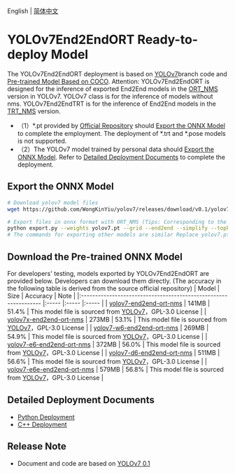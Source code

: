 English | [简体中文](README_CN.md)

# YOLOv7End2EndORT Ready-to-deploy Model

The YOLOv7End2EndORT deployment is based on [YOLOv7](https://github.com/WongKinYiu/yolov7/tree/v0.1)branch code and [Pre-trained Model Based on COCO](https://github.com/WongKinYiu/yolov7/releases/tag/v0.1). Attention: YOLOv7End2EndORT is designed for the inference of exported End2End models in the [ORT_NMS](https://github.com/WongKinYiu/yolov7/blob/main/models/experimental.py#L87) version in YOLOv7. YOLOv7 class is for the inference of models without nms. YOLOv7End2EndTRT is for the inference of End2End models in the [TRT_NMS](https://github.com/WongKinYiu/yolov7/blob/main/models/experimental.py#L111) version.

  - （1）*.pt provided by [Official Repository](https://github.com/WongKinYiu/yolov7/releases/tag/v0.1) should [Export the ONNX Model](#Export-the-ONNX-Model) to complete the employment. The deployment of *.trt and *.pose models is not supported.
  - （2）The YOLOv7 model trained by personal data should [Export the ONNX Model](#%E5%AF%BC%E5%87%BAONNX%E6%A8%A1%E5%9E%8B). Refer to [Detailed Deployment Documents](#Detailed-Deployment-Documents) to complete the deployment.


## Export the ONNX Model

```bash
# Download yolov7 model files
wget https://github.com/WongKinYiu/yolov7/releases/download/v0.1/yolov7.pt

# Export files in onnx format with ORT_NMS (Tips: Corresponding to the code of YOLOv7 release v0.1)
python export.py --weights yolov7.pt --grid --end2end --simplify --topk-all 100 --iou-thres 0.65 --conf-thres 0.35 --img-size 640 640 --max-wh 640
# The commands for exporting other models are similar Replace yolov7.pt with yolov7x.pt yolov7-d6.pt yolov7-w6.pt ...
```

## Download the Pre-trained ONNX Model

For developers' testing, models exported by YOLOv7End2EndORT are provided below. Developers can download them directly. (The accuracy in the following table is derived from the source official repository)
| Model                                                               | Size    | Accuracy    | Note |
|:---------------------------------------------------------------- |:----- |:----- |:----- |
| [yolov7-end2end-ort-nms](https://bj.bcebos.com/paddlehub/fastdeploy/yolov7-end2end-ort-nms.onnx) | 141MB | 51.4% | This model file is sourced from [YOLOv7](https://github.com/WongKinYiu/yolov7)，GPL-3.0 License |
| [yolov7x-end2end-ort-nms](https://bj.bcebos.com/paddlehub/fastdeploy/yolov7x-end2end-ort-nms.onnx) | 273MB | 53.1% | This model file is sourced from [YOLOv7](https://github.com/WongKinYiu/yolov7)，GPL-3.0 License |
| [yolov7-w6-end2end-ort-nms](https://bj.bcebos.com/paddlehub/fastdeploy/yolov7-w6-end2end-ort-nms.onnx) | 269MB | 54.9% | This model file is sourced from [YOLOv7](https://github.com/WongKinYiu/yolov7)，GPL-3.0 License |
| [yolov7-e6-end2end-ort-nms](https://bj.bcebos.com/paddlehub/fastdeploy/yolov7-e6-end2end-ort-nms.onnx) | 372MB | 56.0% | This model file is sourced from [YOLOv7](https://github.com/WongKinYiu/yolov7)，GPL-3.0 License |
| [yolov7-d6-end2end-ort-nms](https://bj.bcebos.com/paddlehub/fastdeploy/yolov7-d6-end2end-ort-nms.onnx) | 511MB | 56.6% | This model file is sourced from [YOLOv7](https://github.com/WongKinYiu/yolov7)，GPL-3.0 License |
| [yolov7-e6e-end2end-ort-nms](https://bj.bcebos.com/paddlehub/fastdeploy/yolov7-e6e-end2end-ort-nms.onnx) | 579MB | 56.8% | This model file is sourced from [YOLOv7](https://github.com/WongKinYiu/yolov7)，GPL-3.0 License |


## Detailed Deployment Documents

- [Python Deployment](python)
- [C++ Deployment](cpp)


## Release Note

- Document and code are based on [YOLOv7 0.1](https://github.com/WongKinYiu/yolov7/tree/v0.1) 
